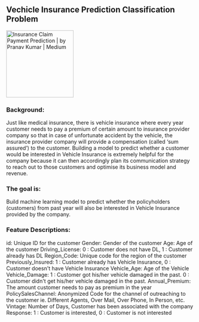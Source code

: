 ## Vechicle Insurance Prediction Classification Problem

<img data-ils="4" jsaction="rcuQ6b:trigger.M8vzZb;" class="rg_i Q4LuWd" jsname="Q4LuWd" width="180" height="180" alt="Insurance Claim Payment Prediction | by Pranav Kumar | Medium" src="https://encrypted-tbn0.gstatic.com/images?q=tbn:ANd9GcQoMfjY-JVFPWQb9RlQSl-8ODbxcV50gojd2A&amp;usqp=CAU">


### Background:
Just like medical insurance, there is vehicle insurance where every year customer needs to pay a premium of certain amount to insurance provider company so that in case of unfortunate accident by the vehicle, the insurance provider company will provide a compensation (called ‘sum assured’) to the customer. Building a model to predict whether a customer would be interested in Vehicle Insurance is extremely helpful for the company because it can then accordingly plan its communication strategy to reach out to those customers and optimise its business model and revenue.

### The goal is:
Build machine learning model to predict whether the policyholders (customers) from past year will also be interested in Vehicle Insurance provided by the company.

### Feature Descriptions:
id: Unique ID for the customer
Gender: Gender of the customer
Age: Age of the customer
Driving_License: 0 : Customer does not have DL, 1 : Customer already has DL
Region_Code: Unique code for the region of the customer
Previously_Insured: 1 : Customer already has Vehicle Insurance, 0 : Customer doesn't have Vehicle Insurance
Vehicle_Age: Age of the Vehicle
Vehicle_Damage: 1 : Customer got his/her vehicle damaged in the past. 0 : Customer didn't get his/her vehicle damaged in the past.
Annual_Premium: The amount customer needs to pay as premium in the year
PolicySalesChannel: Anonymized Code for the channel of outreaching to the customer ie. Different Agents, Over Mail, Over Phone, In Person, etc.
Vintage: Number of Days, Customer has been associated with the company
Response: 1 : Customer is interested, 0 : Customer is not interested
